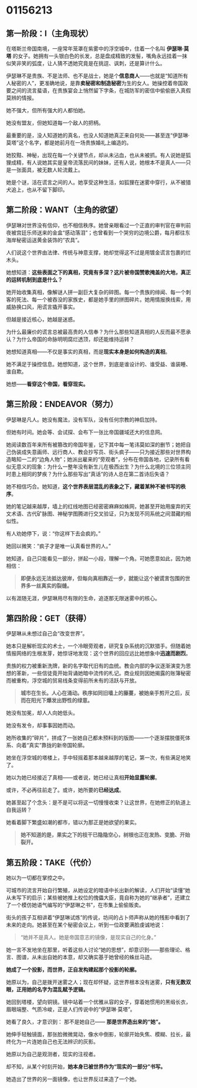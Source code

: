 # 01156213

## 第一阶段：**I（主角现状）**

在塔斯兰帝国南境，一座常年笼罩在紫雾中的浮空城中，住着一个名叫 **伊瑟琳·莫塔** 的女子。她拥有一头银白色的长发，总是盘成精致的发髻，嘴角永远挂着一抹似笑非笑的弧度，让人猜不透她究竟是在挑逗、讽刺，还是算计什么。

伊瑟琳不是贵族、不是法师、也不是战士，她是个**信息商人**——也就是“知道所有人秘密的人”，更准确地说，是靠**卖秘密和制造秘密**为生的女人。她操控着帝国政要之间的流言蜚语，在贵族宴会上悄然留下字条，在城防军的密信中偷偷嵌入真假莫辨的情报。

她不强大，但所有强大的人都怕她。

她没有盟友，但她知道每一个敌人的把柄。

最重要的是，没人知道她的真名，也没人知道她真正来自何处——甚至连“伊瑟琳·莫塔”这个名字，都是她前月在一场贵族婚礼上编造的。

她狡黠、神秘，出现在每一个关键节点，却从未沾血，也从未被抓。有人说她是狐狸成精，有人说她其实是皇帝流落民间的妹妹，还有人说，她根本不是真人——只是一张面具，被无数人轮流戴上。

她是个谜，活在谎言之间的人。她享受这种生活，如狐狸在迷雾中穿行，从不被猎犬追上，也从不留下脚印。

## 第二阶段：**WANT（主角的欲望）**

伊瑟琳对世界没有信仰，也不相信秩序。她曾亲眼看过一个正直的审判官在审判前夜被宫廷乐师送来的金盒“感动落泪”；也曾看到一个哭穷的边境公爵，每月都往东海岸秘密运送黄金装饰的“农具”。

人们说这个世界由法律、传统与神意支撑，她却觉得这不过是用镀金谎言包裹的烂木头。

她想知道：**这些表面之下的真相，究竟有多深？这片被帝国赞歌掩盖的大地，真正的运转机制到底是什么？**

她开始收集真相，像解谜人拼一副巨大复杂的碎图。每一个贵族的绯闻、每一个刺客的死法、每一个被吞没的家族史，都是她手里的拼图碎片。她用情报换线索，用威胁换口风，用谎言撬开事实。

但越是接近核心，她越是迷惑。

为什么最廉价的谎言总被最高贵的人信奉？为什么那些知道真相的人反而最不愿承认？为什么帝国的命脉明明腐烂透顶，却还能维持运转？

她想知道真相——不仅是事实的真相，而是**现实本身是如何构造的真相**。

她不满足于操控信息。她想知道，这个世界，到底是谁设计的、谁受益、谁装睡、谁自欺。

她想——**看穿这个帝国，看穿现实。**

## 第三阶段：**ENDEAVOR（努力）**

伊瑟琳是凡人。她没有魔法，没有军队，没有任何宗教的神启加持。

但她有时间。她会等、会试探、会布下一张比帝国疆域还大的信息网。

她阅读数百年来所有被篡改的帝国年鉴，记下其中每一笔讳莫如深的删节；她把自己伪装成失意画师、远行商人、教会抄写员、街头疯子——只为接近那些对世界构造略知一二的“边角人物”；她派出雇来的“旁观者”，分布在帝国各地，记录所有看似无意义的现象：为什么一整年没有新生儿在极西出生？为什么北境的三位领主同时患上相同的梦疾？为什么那些写出“真话”的诗人总在第二首诗后失语？

她不相信巧合。她知道，**这个世界表层混乱的表象之下，藏着某种不被书写的秩序**。

她的笔记越来越厚，墙上的红线地图已经密密麻麻如蛛网，她甚至开始用废弃的天文术语、古代矿脉图、神秘学图腾进行交叉验证，只为发现不同系统之间潜藏的相似性。

有人劝她停下，说：“你这样下去会疯的。”

她回以微笑：“疯子才是唯一认真看世界的人。”

她知道，自己只能看见一部分，拼起一小段，理解一个角。可她愿意如此，因为她相信：

> **即便永远无法抵达彼岸，但每向真相靠近一步，就能让这个被谎言包围的世界多一丝真实的裂缝。**

以有涯随无涯，伊瑟琳用尽有限的生命，追逐那无限迷雾中的核心。

## 第四阶段：**GET（获得）**

伊瑟琳从未想过自己会“改变世界”。

她本只是解析现实的术士，一个冷眼旁观者，研究复杂系统的沉默猎手。但随着她情报网络的生根发芽，她惊讶地发现：这个世界的回应远比她想象中**迅速而剧烈**。

贵族的权力被重新洗牌，新的名字取代旧有的血统。教会内部的争议逐渐演变为思想的革新，一些信徒竟开始背诵她暗中流传的札记。商业规则因她揭露的账簿秘密而被重构，浮空城的贸易线条变得前所未有的活跃与开放。

> **城市在生长。人心在涌动。秩序如同旧墙上的藤蔓，被她亲手剪开之后，反而在阳光下爆发出野性的绿意。**

她没有加冕，却人人向她低头。

她没有发令，却事事因她而动。

她所收集的“碎片”，拼成了一张她自己都未预料到的版图——一个逐渐摆脱僵死体系、向着“真实”靠拢的新帝国轮廓。

她坐在浮空城的塔楼上，手中轻摇着那本越来越厚的笔记，第一次，有些满足地笑了。

她以为她已经接近了真相——或者说，她已经让真相**开始显露轮廓**。

或许，不必再往前走了。或许，她所要的**已经达成**。

她甚至起了个念头：是不是可以将这一切慢慢收束？让这世界，在她修正的轨道上自我运转？

她看着脚下繁盛如潮的都市，错以为那正是她欲望的果实。

> **她不知道的是，果实之下的枝干已隐隐空心，树根也正在发热、变脆、开始裂开。**

## 第五阶段：**TAKE（代价）**

她以为一切都在掌控之中。

可城市的流言开始自行繁殖，从她设定的暗语中长出新的解读，人们开始“读懂”她从未写下的启示；某些被她推上权位的傀儡大臣，竟自称为她的“继承者”，还建立了一个模仿她语气编写的“伊瑟琳之书”，在市集上偷偷贩卖。

街头的孩子互相讲着“伊瑟琳试炼”的传说，坊间的占卜师声称从她的残影中看到了未来的走向。她甚至在某个秘密会议上，听到一位政要满脸虔诚地说：

> “她并不是真人。她是帝国意志的镜像，是现实自己的化身。”

她一言不发地坐在那里，听着这些人讨论“她的思想”，却意识到——那些理论、格言、图谱，从未出自她的本意，却又确实基于她曾经的蛛丝马迹。

**她成了一个投影，而世界，正自发构建起那个投影的轮廓。**

她原以为，自己是拨开迷雾之人；现在却怀疑，这世界根本没有迷雾，**只有无数双眼，正用她的名字为混乱赋予逻辑。**

她回到塔楼，望向铜镜。镜中站着一个优雅从容的女子，穿着她惯用的黑缎长衣，眉眼端整、气质冷峻，正是人们传说中的“伊瑟琳·莫塔”。

她看了良久，才意识到：
那不是她自己——
**那是世界造出来的“她”。**

她伸手轻触镜面，那张脸微微晃动，像水中倒影，轮廓开始失焦、模糊、拉长，最终化为一片连她自己也无法辨识的灰影。

她原以为自己是观测者，现实的注视者。

却不知，从某个时刻开始，**她本身已被世界作为“现实的一部分”书写。**

她造出了世界的另一面镜像，也让世界反过来造了一个她。
